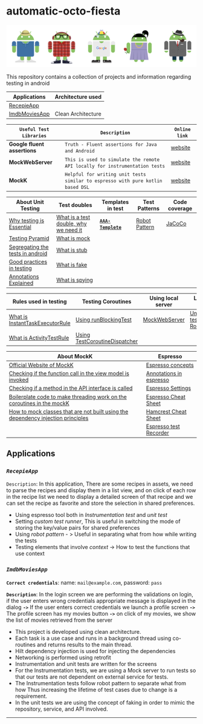 # automatic-octo-fiesta
![Banner](https://github.com/devrath/automatic-octo-fiesta/blob/main/images/banner.png)


This repository contains a collection of projects and information regarding testing in android 


| Applications | Architecture used |
| ------------ | ----------------- |
| [RecepieApp](https://github.com/devrath/automatic-octo-fiesta/wiki#recepieapp) | |
| [ImdbMoviesApp](https://github.com/devrath/automatic-octo-fiesta/wiki#imdbmoviesapp) | Clean Architecture |


| **`Useful Test Libraries`** | **`Description`** | **`Online link`** |
| --------------------- | ----------- | ------------------------------|
| **Google fluent assertions** | `Truth - Fluent assertions for Java and Android` | [website](https://truth.dev/) |
| **MockWebServer** | `This is used to simulate the remote API locally for instrumentation tests` | [website](https://github.com/square/okhttp/tree/master/mockwebserver) |
| **MockK** | `Helpful for writing unit tests similar to espresso with pure kotlin based DSL` | [website](https://mockk.io/ANDROID.html) |


| About Unit Testing | Test doubles | Templates in test | Test Patterns | Code coverage |
| ------- | ------- | ------- | -------- | -------- |
| [Why testing is Essential](https://github.com/devrath/automatic-octo-fiesta/wiki/Why-testing-is-Essential) | [What is a test double, why we need it](https://github.com/devrath/automatic-octo-fiesta/wiki/What-is-a-test-double,-why-we-need-it) | [**`AAA-Templete`**](https://github.com/devrath/automatic-octo-fiesta/wiki/AAA-Templete) | [Robot Pattern](https://github.com/devrath/automatic-octo-fiesta/wiki/Robot-Pattern) | [JaCoCo](https://github.com/devrath/automatic-octo-fiesta/wiki/JaCoCo) |
| [Testing Pyramid](https://github.com/devrath/automatic-octo-fiesta/wiki/Testing-Pyramid) | [What is mock](https://github.com/devrath/automatic-octo-fiesta/wiki/What-are-mocks) | | |
| [Segregating the tests in android](https://github.com/devrath/automatic-octo-fiesta/wiki/Segregating-the-tests-in-android) | [What is stub](https://github.com/devrath/automatic-octo-fiesta/wiki/What-is-stub) | | |
| [Good practices in testing](https://github.com/devrath/automatic-octo-fiesta/wiki/Good-practices-in-testing) | [What is fake](https://github.com/devrath/automatic-octo-fiesta/wiki/What-is-fake) | | |
| [Annotations Explained](https://github.com/devrath/automatic-octo-fiesta/wiki/Annotations-Explained) | [What is spying](https://github.com/devrath/automatic-octo-fiesta/wiki/What-is-spying) | | |

| Rules used in testing | Testing Coroutines | Using local server | Local DB |
| ------------ | ------------------ | ------------------ | ------------------------------ |
| [What is InstantTaskExecutorRule](https://github.com/devrath/automatic-octo-fiesta/wiki/What-is-InstantTaskExecutorRule) | [Using runBlockingTest](https://github.com/devrath/automatic-octo-fiesta/wiki/Using-runBlockingTest) | [MockWebServer](https://github.com/devrath/automatic-octo-fiesta/wiki/MockWebServer-for-instrumentation-tests) | [Unit tests on RoomDB](https://github.com/devrath/automatic-octo-fiesta/wiki/Unit-tests-on-RoomDB) |
| [What is ActivityTestRule](https://github.com/devrath/automatic-octo-fiesta/wiki/What-is-ActivityTestRule) | [Using TestCoroutineDispatcher](https://github.com/devrath/automatic-octo-fiesta/wiki/Using-TestCoroutineDispatcher) |  

| About MockK | Espresso |
| ------- | ------- |
| [Official Website of MockK](https://mockk.io/ANDROID.html) | [Espresso concepts](https://github.com/devrath/automatic-octo-fiesta/wiki/Espresso-concepts) |
| [Checking if the function call in the view model is invoked](https://github.com/devrath/automatic-octo-fiesta/wiki/Checking-if-the-function-call-in-the-view-model-is-invoked) | [Annotations in espresso](https://github.com/devrath/automatic-octo-fiesta/wiki/Annotations-in-espresso) |
| [Checking if a method in the API interface is called](https://github.com/devrath/automatic-octo-fiesta/wiki/Checking-if-a-method-in-the-API-interface-is-called) | [Espresso Settings](https://github.com/devrath/automatic-octo-fiesta/wiki/Espresso-settings) |
| [Boilerplate code to make threading work on the coroutines in the mockK](https://github.com/devrath/automatic-octo-fiesta/wiki/Boiler-plate-code-to-make-threading-work-on-the-coroutines-in-the-mockK) | [Espresso Cheat Sheet](https://github.com/devrath/automatic-octo-fiesta/wiki/Espresso-Cheat-sheet) |
| [How to mock classes that are not built using the dependency injection principles](https://github.com/devrath/automatic-octo-fiesta/wiki/How-to-mock-classes-that-are-not-built-using-the-dependency-injection-principles) | [Hamcrest Cheat Sheet](https://github.com/devrath/automatic-octo-fiesta/wiki/Hamcrest-Cheat-sheet) |
| | [Espresso test Recorder](https://github.com/devrath/automatic-octo-fiesta/wiki/Espresso-Test-Recorder) | 


## Applications

### *`RecepieApp`*

`Description`: In this application, There are some recipes in assets, we need to parse the recipes and display them in a list view, and on click of each row in the recipe list we need to display a detailed screen of that recipe and we can set the recipe as favorite and store the selection in shared preferences.

* Using espresso tool both in *Instrumentation test* and *unit test*
* Setting *custom test runner*, This is useful in switching the mode of storing the key/value pairs for shared preferences
* Using *robot pattern* - > Useful in separating what from how while writing the tests
* Testing elements that involve *context* -> How to test the functions that use context

### *`ImdbMoviesApp`*
**`Correct credentials`**: name: `mail@example.com`, password: `pass`

**`Description`**: In the login screen we are performing the validations on login, if the user enters wrong credentials appropriate message is displayed in the dialog **`->`** If the user enters correct credentials we launch a profile screen **`->`** The profile screen has my movies button **`->`** on click of my movies, we show the list of movies retrieved from the server

* This project is developed using clean architecture. 
* Each task is a use case and runs in a background thread using co-routines and returns results to the main thread.
* Hilt dependency injection is used for injecting the dependencies
* Networking is performed using retrofit 
* Instrumentation and unit tests are written for the screens
* For the Instrumentation tests, we are using a Mock server to run tests so that our tests are not dependent on external service for tests.
* The Instrumentation tests follow robot pattern to separate what from how Thus increasing the lifetime of test cases due to change is a requirement.
* In the unit tests we are using the concept of faking in order to mimic the repository, service, and API involved.


***

